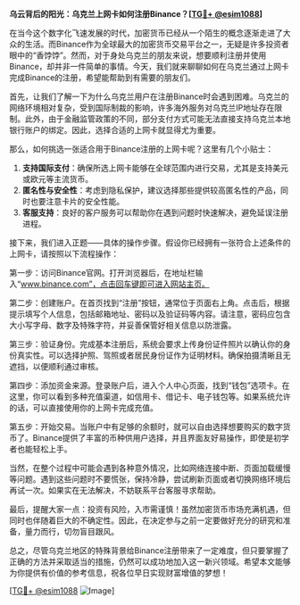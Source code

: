 **乌云背后的阳光：乌克兰上网卡如何注册Binance？[[TG💪+ @esim1088](https://t.me/s/esim1088)]**

在当今这个数字化飞速发展的时代，加密货币已经从一个陌生的概念逐渐走进了大众的生活。而Binance作为全球最大的加密货币交易平台之一，无疑是许多投资者眼中的“香饽饽”。然而，对于身处乌克兰的朋友来说，想要顺利注册并使用Binance，却并非一件简单的事情。今天，我们就来聊聊如何在乌克兰通过上网卡完成Binance的注册，希望能帮助到有需要的朋友们。

首先，让我们了解一下为什么乌克兰用户在注册Binance时会遇到困难。乌克兰的网络环境相对复杂，受到国际制裁的影响，许多海外服务对乌克兰IP地址存在限制。此外，由于金融监管政策的不同，部分支付方式可能无法直接支持乌克兰本地银行账户的绑定。因此，选择合适的上网卡就显得尤为重要。

那么，如何挑选一张适合用于Binance注册的上网卡呢？这里有几个小贴士：

1. **支持国际支付**：确保所选上网卡能够在全球范围内进行交易，尤其是支持美元或欧元等主流货币。
2. **匿名性与安全性**：考虑到隐私保护，建议选择那些提供较高匿名性的产品，同时也要注意卡片的安全性能。
3. **客服支持**：良好的客户服务可以帮助你在遇到问题时快速解决，避免延误注册进程。

接下来，我们进入正题——具体的操作步骤。假设你已经拥有一张符合上述条件的上网卡，请按照以下流程操作：

第一步：访问Binance官网。打开浏览器后，在地址栏输入“www.binance.com”，点击回车键即可进入网站主页。

第二步：创建账户。在首页找到“注册”按钮，通常位于页面右上角。点击后，根据提示填写个人信息，包括邮箱地址、密码以及验证码等内容。请注意，密码应包含大小写字母、数字及特殊字符，并妥善保管好相关信息以防泄露。

第三步：验证身份。完成基本注册后，系统会要求上传身份证件照片以确认你的身份真实性。可以选择护照、驾照或者居民身份证作为证明材料。确保拍摄清晰且无遮挡，以便顺利通过审核。

第四步：添加资金来源。登录账户后，进入个人中心页面，找到“钱包”选项卡。在这里，你可以看到多种充值渠道，如信用卡、借记卡、电子钱包等。如果系统允许的话，可以直接使用你的上网卡完成充值。

第五步：开始交易。当账户中有足够的余额时，就可以自由选择想要购买的数字货币了。Binance提供了丰富的币种供用户选择，并且界面友好易操作，即使是初学者也能轻松上手。

当然，在整个过程中可能会遇到各种意外情况，比如网络连接中断、页面加载缓慢等问题。遇到这些问题时不要慌张，保持冷静，尝试刷新页面或者切换网络环境后再试一次。如果实在无法解决，不妨联系平台客服寻求帮助。

最后，提醒大家一点：投资有风险，入市需谨慎！虽然加密货币市场充满机遇，但同时也伴随着巨大的不确定性。因此，在决定参与之前一定要做好充分的研究和准备，量力而行，切勿盲目跟风。

总之，尽管乌克兰地区的特殊背景给Binance注册带来了一定难度，但只要掌握了正确的方法并采取适当的措施，仍然可以成功地加入这一新兴领域。希望本文能够为你提供有价值的参考信息，祝各位早日实现财富增值的梦想！

[[TG💪+ @esim1088](https://t.me/s/esim1088) ![Image](https://i.postimg.cc/4NQfJmqS/Snipaste-2025-05-13-00-14-12.png)]